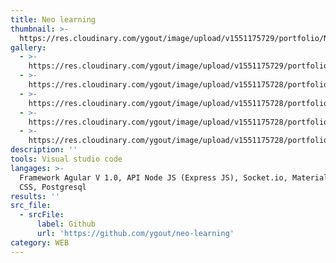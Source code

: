 ```yaml
---
title: Neo learning
thumbnail: >-
  https://res.cloudinary.com/ygout/image/upload/v1551175729/portfolio/Neo%20learning/login.png
gallery:
  - >-
    https://res.cloudinary.com/ygout/image/upload/v1551175729/portfolio/Neo%20learning/login.png
  - >-
    https://res.cloudinary.com/ygout/image/upload/v1551175728/portfolio/Neo%20learning/dashboard.png
  - >-
    https://res.cloudinary.com/ygout/image/upload/v1551175728/portfolio/Neo%20learning/addFile.png
  - >-
    https://res.cloudinary.com/ygout/image/upload/v1551175728/portfolio/Neo%20learning/chat.png
  - >-
    https://res.cloudinary.com/ygout/image/upload/v1551175728/portfolio/Neo%20learning/neo.png
description: ''
tools: Visual studio code
langages: >-
  Framework Agular V 1.0, API Node JS (Express JS), Socket.io, Material desing
  CSS, Postgresql
results: ''
src_file:
  - srcFile:
      label: Github
      url: 'https://github.com/ygout/neo-learning'
category: WEB
---
```


